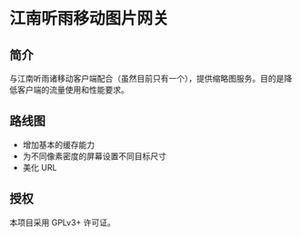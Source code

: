 # 江南听雨移动图片网关

## 简介

与江南听雨诸移动客户端配合（虽然目前只有一个），提供缩略图服务。目的是降低客户端的流量使用和性能要求。


## 路线图

* 增加基本的缓存能力
* 为不同像素密度的屏幕设置不同目标尺寸
* 美化 URL


## 授权

本项目采用 GPLv3+ 许可证。


<!-- vim:set ai et ts=4 sw=4 sts=4 fenc=utf-8: -->
